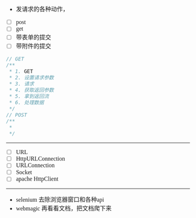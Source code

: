<font face="SimSun" size=3>

- 发请求的各种动作，
- [ ] post
- [ ] get
- [ ] 带表单的提交
- [ ] 带附件的提交
~~~java
// GET
/**
 * 1. GET
 * 2. 设置请求参数
 * 3. 请求
 * 4. 获取返回参数
 * 5. 拿到返回流
 * 6. 处理数据
 */
// POST
/**
 * 
 */
~~~

---

- [ ] URL
- [ ] HttpURLConnection
- [ ] URLConnection
- [ ] Socket
- [ ] apache HttpClient

---

- selenium 去除浏览器窗口和各种api
- webmagic 再看看文档，把文档爬下来

</font>